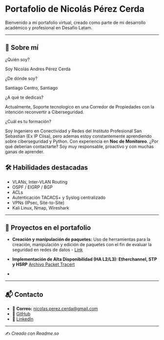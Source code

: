 #  **Portafolio de Nicolás Pérez Cerda**

Bienvenido a mi portafolio virtual, creado como parte de mi desarrollo académico y profesional en Desafio Latam.

---

## 🤖 Sobre mí

¿Quién soy?

Soy Nicolás Andres Pérez Cerda

¿De dónde soy?

Santiago Centro, Santiago

¿A qué te dedicas?

Actualmente, Soporte tecnologico en una Corredor de Propiedades con la intención reconvertir a Ciberseguridad.

¿Cuál es tu formación?

Soy Ingeniero en Conectividad y Redes del Instituto Profesional San Sebastian (Ex IP Ciisa), pero ademas
estoy constantemente aprendiendo sobre ciberseguridad y Python. 
Con experiencia en **Noc de Monitoreo**.
¿Por qué deberían contactarte? 
Soy muy responsable, proactivo y con muchas ganas de aprender.

## 🛠️ Habilidades destacadas
- VLANs, Inter-VLAN Routing  
- OSPF / EIGRP / BGP  
- ACLs   
- Autenticación TACACS+ y Syslog centralizado  
- VPNs (IPsec, Site-to-Site)  
- Kali Linux, Nmap, Wireshark   

---

## 📂 Proyectos en el portafolio
- **Creación y manipulación de paquetes:** Uso de herramientas para la creación, manipulación y edición de paquetes con el fin de evaluar la seguridad en redes de datos - [Link](https://docs.google.com/document/d/11k75Aprja2EnwRwyhLDqeZDp-YjHpLJg/edit?usp=sharing&ouid=108335102691958278528&rtpof=true&sd=true)
  
- **Implementación de Alta Disponibilidad (HA L2/L3): Etherchannel, STP y HSRP** [Archivo Packet Tracert](https://drive.google.com/file/d/1iHEpsGeqPmi9f6oS6rK3UVzp7UwSXa9y/view?usp=drive_link)
-

---

## 📬 Contacto
- 📧 **Correo:** nicolas.perez.cerda@gmail.com  
- 🐙 [GitHub](https://github.com/Recnico)  
- 💼 [LinkedIn](https://www.linkedin.com/in/nicolasperezcerda/)  

---

✍️ *Creado con Readme.so*
